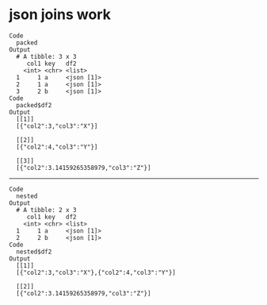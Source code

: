 # json joins work

    Code
      packed
    Output
      # A tibble: 3 x 3
         col1 key   df2       
        <int> <chr> <list>    
      1     1 a     <json [1]>
      2     1 a     <json [1]>
      3     2 b     <json [1]>
    Code
      packed$df2
    Output
      [[1]]
      [{"col2":3,"col3":"X"}] 
      
      [[2]]
      [{"col2":4,"col3":"Y"}] 
      
      [[3]]
      [{"col2":3.14159265358979,"col3":"Z"}] 
      

---

    Code
      nested
    Output
      # A tibble: 2 x 3
         col1 key   df2       
        <int> <chr> <list>    
      1     1 a     <json [1]>
      2     2 b     <json [1]>
    Code
      nested$df2
    Output
      [[1]]
      [{"col2":3,"col3":"X"},{"col2":4,"col3":"Y"}] 
      
      [[2]]
      [{"col2":3.14159265358979,"col3":"Z"}] 
      

